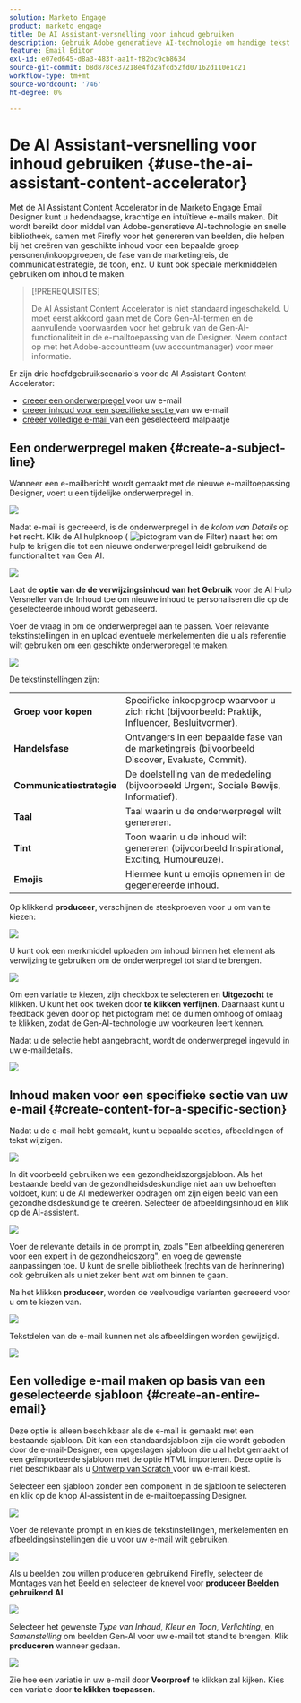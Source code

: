 ```yaml
---
solution: Marketo Engage
product: marketo engage
title: De AI Assistant-versnelling voor inhoud gebruiken
description: Gebruik Adobe generatieve AI-technologie om handige tekst en/of afbeeldingen aan uw e-mails toe te voegen.
feature: Email Editor
exl-id: e07ed645-d8a3-483f-aa1f-f82bc9cb8634
source-git-commit: b8d878ce37218e4fd2afcd52fd07162d110e1c21
workflow-type: tm+mt
source-wordcount: '746'
ht-degree: 0%

---
```


# De AI Assistant-versnelling voor inhoud gebruiken {#use-the-ai-assistant-content-accelerator}

Met de AI Assistant Content Accelerator in de Marketo Engage Email Designer kunt u hedendaagse, krachtige en intuïtieve e-mails maken. Dit wordt bereikt door middel van Adobe-generatieve AI-technologie en snelle bibliotheek, samen met Firefly voor het genereren van beelden, die helpen bij het creëren van geschikte inhoud voor een bepaalde groep personen/inkoopgroepen, de fase van de marketingreis, de communicatiestrategie, de toon, enz. U kunt ook speciale merkmiddelen gebruiken om inhoud te maken.

>[!PREREQUISITES]
>
>De AI Assistant Content Accelerator is niet standaard ingeschakeld. U moet eerst akkoord gaan met de Core Gen-AI-termen en de aanvullende voorwaarden voor het gebruik van de Gen-AI-functionaliteit in de e-mailtoepassing van de Designer. Neem contact op met het Adobe-accountteam (uw accountmanager) voor meer informatie.

Er zijn drie hoofdgebruikscenario&#39;s voor de AI Assistant Content Accelerator:

* [ creeer een onderwerpregel ](#create-a-subject-line) voor uw e-mail
* [ creeer inhoud voor een specifieke sectie ](#create-content-for-a-specific-section) van uw e-mail
* [ creeer volledige e-mail ](#create-an-entire-email) van een geselecteerd malplaatje

## Een onderwerpregel maken {#create-a-subject-line}

Wanneer een e-mailbericht wordt gemaakt met de nieuwe e-mailtoepassing Designer, voert u een tijdelijke onderwerpregel in.

![](assets/use-the-ai-assistant-content-accelerator-1.png)

Nadat e-mail is gecreeerd, is de onderwerpregel in de _kolom van Details_ op het recht. Klik de AI hulpknoop ( ![ pictogram van de Filter ](assets/icon-ai-assistant.png)) naast het om hulp te krijgen die tot een nieuwe onderwerpregel leidt gebruikend de functionaliteit van Gen AI.

![](assets/use-the-ai-assistant-content-accelerator-2.png)

Laat de **optie van de de verwijzingsinhoud van het Gebruik** voor de AI Hulp Versneller van de Inhoud toe om nieuwe inhoud te personaliseren die op de geselecteerde inhoud wordt gebaseerd.

Voer de vraag in om de onderwerpregel aan te passen. Voer relevante tekstinstellingen in en upload eventuele merkelementen die u als referentie wilt gebruiken om een geschikte onderwerpregel te maken.

![](assets/use-the-ai-assistant-content-accelerator-3.png)

De tekstinstellingen zijn:

<table><tbody>
  <tr>
    <td style="width:25%"><b>Groep voor kopen</b></td>
    <td>Specifieke inkoopgroep waarvoor u zich richt (bijvoorbeeld: Praktijk, Influencer, Besluitvormer).</td>
  </tr>
  <tr>
    <td style="width:25%"><b>Handelsfase</b></td>
    <td>Ontvangers in een bepaalde fase van de marketingreis (bijvoorbeeld Discover, Evaluate, Commit).</td>
  </tr>
  <tr>
    <td style="width:25%"><b>Communicatiestrategie</b></td>
    <td>De doelstelling van de mededeling (bijvoorbeeld Urgent, Sociale Bewijs, Informatief).</td>
  </tr>
  <tr>
    <td style="width:25%"><b>Taal</b></td>
    <td>Taal waarin u de onderwerpregel wilt genereren.</td>
  </tr>
  <tr>
    <td style="width:25%"><b>Tint</b></td>
    <td>Toon waarin u de inhoud wilt genereren (bijvoorbeeld Inspirational, Exciting, Humoureuze).</td>
  </tr>
  <tr>
    <td style="width:25%"><b>Emojis</b></td>
    <td>Hiermee kunt u emojis opnemen in de gegenereerde inhoud.</td>
  </tr>
</tbody>
</table>

Op klikkend **produceer**, verschijnen de steekproeven voor u om van te kiezen:

![](assets/use-the-ai-assistant-content-accelerator-4.png)

U kunt ook een merkmiddel uploaden om inhoud binnen het element als verwijzing te gebruiken om de onderwerpregel tot stand te brengen.

![](assets/use-the-ai-assistant-content-accelerator-5.png)

Om een variatie te kiezen, zijn checkbox te selecteren en **Uitgezocht** te klikken. U kunt het ook tweken door **te klikken verfijnen**. Daarnaast kunt u feedback geven door op het pictogram met de duimen omhoog of omlaag te klikken, zodat de Gen-AI-technologie uw voorkeuren leert kennen.

Nadat u de selectie hebt aangebracht, wordt de onderwerpregel ingevuld in uw e-maildetails.

![](assets/use-the-ai-assistant-content-accelerator-6.png)

## Inhoud maken voor een specifieke sectie van uw e-mail {#create-content-for-a-specific-section}

Nadat u de e-mail hebt gemaakt, kunt u bepaalde secties, afbeeldingen of tekst wijzigen.

![](assets/use-the-ai-assistant-content-accelerator-7.png)

In dit voorbeeld gebruiken we een gezondheidszorgsjabloon. Als het bestaande beeld van de gezondheidsdeskundige niet aan uw behoeften voldoet, kunt u de AI medewerker opdragen om zijn eigen beeld van een gezondheidsdeskundige te creëren. Selecteer de afbeeldingsinhoud en klik op de AI-assistent.

![](assets/use-the-ai-assistant-content-accelerator-8.png)

Voer de relevante details in de prompt in, zoals &quot;Een afbeelding genereren voor een expert in de gezondheidszorg&quot;, en voeg de gewenste aanpassingen toe. U kunt de snelle bibliotheek (rechts van de herinnering) ook gebruiken als u niet zeker bent wat om binnen te gaan.

Na het klikken **produceer**, worden de veelvoudige varianten gecreeerd voor u om te kiezen van.

![](assets/use-the-ai-assistant-content-accelerator-9.png)

Tekstdelen van de e-mail kunnen net als afbeeldingen worden gewijzigd.

![](assets/use-the-ai-assistant-content-accelerator-10.png)

## Een volledige e-mail maken op basis van een geselecteerde sjabloon {#create-an-entire-email}

Deze optie is alleen beschikbaar als de e-mail is gemaakt met een bestaande sjabloon. Dit kan een standaardsjabloon zijn die wordt geboden door de e-mail-Designer, een opgeslagen sjabloon die u al hebt gemaakt of een geïmporteerde sjabloon met de optie HTML importeren. Deze optie is niet beschikbaar als u [ Ontwerp van Scratch ](/help/marketo/product-docs/email-marketing/email-designer/email-authoring.md#design-from-scratch) voor uw e-mail kiest.

Selecteer een sjabloon zonder een component in de sjabloon te selecteren en klik op de knop AI-assistent in de e-mailtoepassing Designer.

![](assets/use-the-ai-assistant-content-accelerator-11.png)

Voer de relevante prompt in en kies de tekstinstellingen, merkelementen en afbeeldingsinstellingen die u voor uw e-mail wilt gebruiken.

![](assets/use-the-ai-assistant-content-accelerator-12.png)

Als u beelden zou willen produceren gebruikend Firefly, selecteer de Montages van het Beeld en selecteer de knevel voor **produceer Beelden gebruikend AI**.

![](assets/use-the-ai-assistant-content-accelerator-13.png)

Selecteer het gewenste _Type van Inhoud_, _Kleur en Toon_, _Verlichting_, en _Samenstelling_ om beelden Gen-AI voor uw e-mail tot stand te brengen. Klik **produceren** wanneer gedaan.

![](assets/use-the-ai-assistant-content-accelerator-14.png)

Zie hoe een variatie in uw e-mail door **Voorproef** te klikken zal kijken. Kies een variatie door **te klikken toepassen**.
